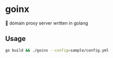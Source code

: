 # goinx

💞 domain proxy server written in golang

## Usage

```bash
go build && ./goinx --config=sample/config.yml
```
